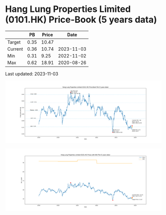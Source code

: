 # Hang Lung Properties Limited (0101.HK) Price-Book (5 years data)

|     | PB   | Price | Date       |
|-----|------|-------|------------|
| Target | 0.35 | 10.47  |  |
| Current | 0.36 | 10.74  | 2023-11-03 |
| Min | 0.31 | 9.25  | 2022-11-02 |
| Max | 0.62 | 18.91  | 2020-08-26 |

Last updated: 2023-11-03

![Plot of Price-Book ratio for Hang Lung Properties Limited (0101.HK)](0101_pb_5.png)

![Plot of Price with NAV for Hang Lung Properties Limited (0101.HK)](0101_price_nav_5.png)
